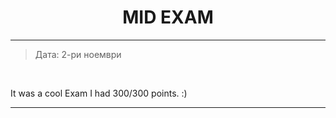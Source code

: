 <h1 align="center">MID EXAM</h1>

<hr>

<blockquote>
    <p>Дата: 2-ри ноември</p>
</blockquote>

<br>

<p>
    It was a cool Exam I had 300/300 points. :) 
</p>

<hr>
